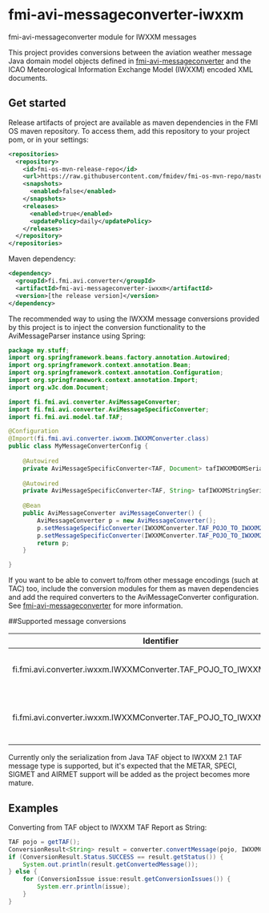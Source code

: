 # fmi-avi-messageconverter-iwxxm
fmi-avi-messageconverter module for IWXXM messages

This project provides conversions between the aviation weather message Java domain model objects defined
in [fmi-avi-messageconverter](https://github.com/fmidev/fmi-avi-messageconverter) and 
the ICAO Meteorological Information Exchange Model (IWXXM) encoded XML documents.

## Get started
Release artifacts of project are available as maven dependencies in the FMI OS maven repository. To access them, 
add this repository to your project pom, or in your settings:

```xml
<repositories>
  <repository>
    <id>fmi-os-mvn-release-repo</id>
    <url>https://raw.githubusercontent.com/fmidev/fmi-os-mvn-repo/master</url>
    <snapshots>
      <enabled>false</enabled>
    </snapshots>
    <releases>
      <enabled>true</enabled>
      <updatePolicy>daily</updatePolicy>
    </releases>
  </repository>
</repositories>
```

Maven dependency:

```xml
<dependency>
  <groupId>fi.fmi.avi.converter</groupId>
  <artifactId>fmi-avi-messageconverter-iwxxm</artifactId>
  <version>[the release version]</version>
</dependency>
```

The recommended way to using the IWXXM message conversions provided by this project is to inject the conversion 
functionality to the AviMessageParser instance using Spring:

```java
package my.stuff;
import org.springframework.beans.factory.annotation.Autowired;
import org.springframework.context.annotation.Bean;
import org.springframework.context.annotation.Configuration;
import org.springframework.context.annotation.Import;
import org.w3c.dom.Document;

import fi.fmi.avi.converter.AviMessageConverter;
import fi.fmi.avi.converter.AviMessageSpecificConverter;
import fi.fmi.avi.model.taf.TAF;

@Configuration
@Import(fi.fmi.avi.converter.iwxxm.IWXXMConverter.class)
public class MyMessageConverterConfig {
    
    @Autowired
    private AviMessageSpecificConverter<TAF, Document> tafIWXXMDOMSerializer;
    
    @Autowired
    private AviMessageSpecificConverter<TAF, String> tafIWXXMStringSerializer;
    
    @Bean
    public AviMessageConverter aviMessageConverter() {
        AviMessageConverter p = new AviMessageConverter();
        p.setMessageSpecificConverter(IWXXMConverter.TAF_POJO_TO_IWXXM21_DOM, tafIWXXMDOMSerializer);
        p.setMessageSpecificConverter(IWXXMConverter.TAF_POJO_TO_IWXXM21_STRING, tafIWXXMStringSerializer);
        return p;
    }

}
```

If you want to be able to convert to/from other message encodings (such at TAC) too, include the conversion 
modules for them as maven dependencies and add the required converters to the AviMessageConverter configuration.
See [fmi-avi-messageconverter](https://github.com/fmidev/fmi-avi-messageconverter) for more information.


##Supported message conversions

Identifier                                                          | Input                             | Output
--------------------------------------------------------------------|-----------------------------------|-------
fi.fmi.avi.converter.iwxxm.IWXXMConverter.TAF_POJO_TO_IWXXM21_STRING | instance of fi.fmi.avi.model.TAF | IWXXM TAF report as a String
fi.fmi.avi.converter.iwxxm.IWXXMConverter.TAF_POJO_TO_IWXXM21_DOM | instance of fi.fmi.avi.model.TAF | IWXXM TAF report as a DOM Document

Currently only the serialization from Java TAF object to IWXXM 2.1 TAF message type is supported, but it's expected that the METAR, 
SPECI, SIGMET and AIRMET support will be added as the project becomes more mature.

## Examples

Converting from TAF object to IWXXM TAF Report as String:

```java
TAF pojo = getTAF();
ConversionResult<String> result = converter.convertMessage(pojo, IWXXMConverter.TAF_POJO_TO_IWXXM21_STRING);
if (ConversionResult.Status.SUCCESS == result.getStatus()) {
    System.out.println(result.getConvertedMessage());
} else {
    for (ConversionIssue issue:result.getConversionIssues()) {
        System.err.println(issue);
    }
}

```



